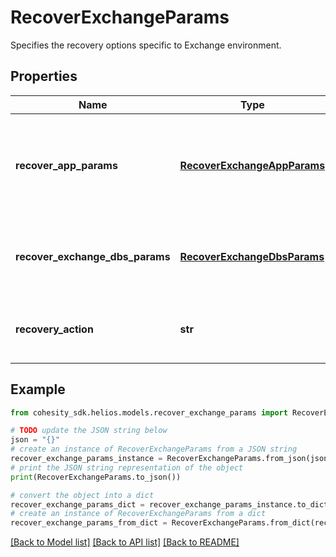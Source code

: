 # RecoverExchangeParams

Specifies the recovery options specific to Exchange environment.

## Properties

Name | Type | Description | Notes
------------ | ------------- | ------------- | -------------
**recover_app_params** | [**RecoverExchangeAppParams**](RecoverExchangeAppParams.md) | Specifies the parameters to recover Exchange databases using SMB share. | [optional] 
**recover_exchange_dbs_params** | [**RecoverExchangeDbsParams**](RecoverExchangeDbsParams.md) | Specifies the parameters to recover Exchange databases. | [optional] 
**recovery_action** | **str** | Specifies the type of recover action to be performed. | 

## Example

```python
from cohesity_sdk.helios.models.recover_exchange_params import RecoverExchangeParams

# TODO update the JSON string below
json = "{}"
# create an instance of RecoverExchangeParams from a JSON string
recover_exchange_params_instance = RecoverExchangeParams.from_json(json)
# print the JSON string representation of the object
print(RecoverExchangeParams.to_json())

# convert the object into a dict
recover_exchange_params_dict = recover_exchange_params_instance.to_dict()
# create an instance of RecoverExchangeParams from a dict
recover_exchange_params_from_dict = RecoverExchangeParams.from_dict(recover_exchange_params_dict)
```
[[Back to Model list]](../README.md#documentation-for-models) [[Back to API list]](../README.md#documentation-for-api-endpoints) [[Back to README]](../README.md)


